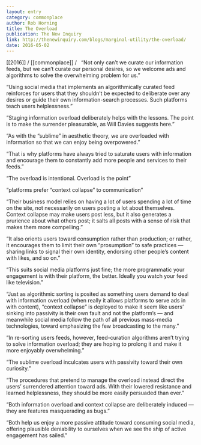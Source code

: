 ```yaml
---
layout: entry
category: commonplace
author: Rob Horning
title: The Overload
publication: The New Inquiry
link: http://thenewinquiry.com/blogs/marginal-utility/the-overload/
date: 2016-05-02
---
```


[[2016]] / [[commonplace]] / 
 
“Not only can’t we curate our information feeds, but we can’t curate our personal desires, so we welcome ads and algorithms to solve the overwhelming problem for us.”

“Using social media that implements an algorithmically curated feed reinforces for users that they shouldn’t be expected to deliberate over any desires or guide their own information-search processes. Such platforms teach users helplessness.”

“Staging information overload deliberately helps with the lessons. The point is to make the surrender pleasurable, as Will Davies suggests here.”

“As with the “sublime” in aesthetic theory, we are overloaded with information so that we can enjoy being overpowered.”

“That is why platforms have always tried to saturate users with information and encourage them to constantly add more people and services to their feeds.”

“The overload is intentional. Overload is the point”

“platforms prefer “context collapse” to communication”

“Their business model relies on having a lot of users spending a lot of time on the site, not necessarily on users posting a lot about themselves. Context collapse may make users post less, but it also generates a prurience about what others post; it salts all posts with a sense of risk that makes them more compelling.”

“It also orients users toward consumption rather than production; or rather, it encourages them to limit their own “prosumption” to safe practices — sharing links to signal their own identity, endorsing other people’s content with likes, and so on.”

“This suits social media platforms just fine; the more programmatic your engagement is with their platform, the better. Ideally you watch your feed like television.”

“Just as algorithmic sorting is posited as something users demand to deal with information overload (when really it allows platforms to serve ads in with content), “context collapse” is deployed to make it seem like users’ sinking into passivity is their own fault and not the platform’s — and meanwhile social media follow the path of all previous mass-media technologies, toward emphasizing the few broadcasting to the many.”

“In re-sorting users feeds, however, feed-curation algorithms aren’t trying to solve information overload; they are hoping to prolong it and make it more enjoyably overwhelming.”

“The sublime overload inculcates users with passivity toward their own curiosity.”

“The procedures that pretend to manage the overload instead direct the users’ surrendered attention toward ads. With their lowered resistance and learned helplessness, they should be more easily persuaded than ever.”

“Both information overload and context collapse are deliberately induced — they are features masquerading as bugs.”

“Both help us enjoy a more passive attitude toward consuming social media, offering plausible deniability to ourselves when we see the ship of active engagement has sailed.”

